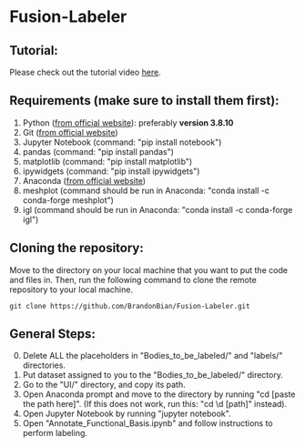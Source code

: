 # Fusion-Labeler

## Tutorial:
Please check out the tutorial video [here](https://youtu.be/LszJEKjMAN8).

## Requirements (make sure to install them first):
1. Python ([from official website](https://www.python.org/downloads/release/python-3810/)): preferably **version 3.8.10**
2. Git ([from official website](https://git-scm.com/downloads))
3. Jupyter Notebook (command: "pip install notebook")
4. pandas (command: "pip install pandas")
5. matplotlib (command: "pip install matplotlib")
6. ipywidgets (command: "pip install ipywidgets")
7. Anaconda ([from official website](https://www.anaconda.com/products/individual))
8. meshplot (command should be run in Anaconda: "conda install -c conda-forge meshplot")
9. igl (command should be run in Anaconda: "conda install -c conda-forge igl")

## Cloning the repository:
Move to the directory on your local machine that you want to put the code and files in.
Then, run the following command to clone the remote repository to your local machine.
```
git clone https://github.com/BrandonBian/Fusion-Labeler.git
```

## General Steps:
0. Delete ALL the placeholders in "Bodies_to_be_labeled/" and "labels/" directories.
1. Put dataset assigned to you to the "Bodies_to_be_labeled/" directory.
2. Go to the "UI/" directory, and copy its path.
3. Open Anaconda prompt and move to the directory by running "cd \[paste the path here\]". (If this does not work, run this: "cd \d \[path\]" instead).
5. Open Jupyter Notebook by running "jupyter notebook".
6. Open "Annotate_Functional_Basis.ipynb" and follow instructions to perform labeling.

